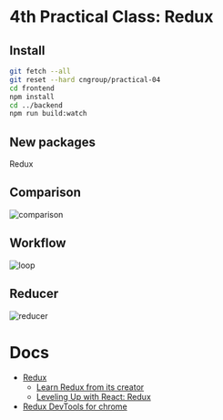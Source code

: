 # 4th Practical Class: Redux

## Install
```bash
git fetch --all
git reset --hard cngroup/practical-04
cd frontend
npm install
cd ../backend
npm run build:watch
```
## New packages
Redux

## Comparison
![comparison](https://cdn.css-tricks.com/wp-content/uploads/2016/03/redux-article-3-03.svg)

## Workflow
![loop](http://www.theodo.fr/uploads/blog//2016/03/ui_workflow.png)

## Reducer
![reducer](http://blog.krawaller.se/img/redux-reducer.png)

# Docs

- [Redux](http://redux.js.org/)
    - [Learn Redux from its creator](https://egghead.io/courses/getting-started-with-redux)
    - [Leveling Up with React: Redux](https://css-tricks.com/learning-react-redux/)
- [Redux DevTools for chrome](https://chrome.google.com/webstore/detail/redux-devtools/lmhkpmbekcpmknklioeibfkpmmfibljd)
